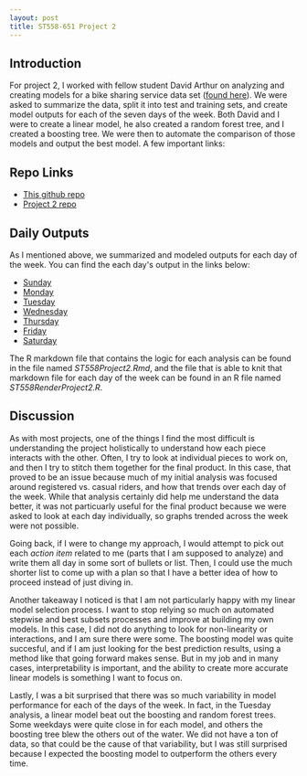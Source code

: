 ```yaml
---
layout: post
title: ST558-651 Project 2
---
```


## Introduction
For project 2, I worked with fellow student David Arthur on analyzing and creating models for a bike sharing service data set ([found here](https://archive.ics.uci.edu/ml/datasets/Bike+Sharing+Dataset)). We were asked to summarize the data, split it into test and training sets, and create model outputs for each of the seven days of the week. Both David and I were to create a linear model, he also created a random forest tree, and I created a boosting tree. We were then to automate the comparison of those models and output the best model. A few important links: 

## Repo Links
*  [This github repo](https://github.com/jrcarr83/jrcarr83.github.io)
*  [Project 2 repo](https://github.com/davidearthur/ST558Project2)

## Daily Outputs
As I mentioned above, we summarized and modeled outputs for each day of the week. You can find the each day's output in the links below:

*  [Sunday](https://github.com/davidearthur/ST558Project2/blob/main/Sunday.md)
*  [Monday](https://github.com/davidearthur/ST558Project2/blob/main/Monday.md)
*  [Tuesday](https://github.com/davidearthur/ST558Project2/blob/main/Tuesday.md)
*  [Wednesday](https://github.com/davidearthur/ST558Project2/blob/main/Wednesday.md)
*  [Thursday](https://github.com/davidearthur/ST558Project2/blob/main/Thursday.md)
*  [Friday](https://github.com/davidearthur/ST558Project2/blob/main/Friday.md)
*  [Saturday](https://github.com/davidearthur/ST558Project2/blob/main/Saturday.md)

The R markdown file that contains the logic for each analysis can be found in the file named *ST558Project2.Rmd*, and the file that is able to knit that markdown file for each day of the week can be found in an R file named *ST558RenderProject2.R*.

## Discussion
As with most projects, one of the things I find the most difficult is understanding the project holistically to understand how each piece interacts with the other. Often, I try to look at individual pieces to work on, and then I try to stitch them together for the final product. In this case, that proved to be an issue because much of my initial analysis was focused around registered vs. casual riders, and how that trends over each day of the week. While that analysis certainly did help me understand the data better, it was not particuarly useful for the final product because we were asked to look at each day individually, so graphs trended across the week were not possible. 

Going back, if I were to change my approach, I would attempt to pick out each *action item* related to me (parts that I am supposed to analyze) and write them all day in some sort of bullets or list. Then, I could use the much shorter list to come up with a plan so that I have a better idea of how to proceed instead of just diving in. 

Another takeaway I noticed is that I am not particularly happy with my linear model selection process. I want to stop relying so much on automated stepwise and best subsets processes and improve at building my own models. In this case, I did not do anything to look for non-linearity or interactions, and I am sure there were some. The boosting model was quite succesful, and if I am just looking for the best prediction results, using a method like that going forward makes sense. But in my job and in many cases, interpretability is important, and the ability to create more accurate linear models is something I want to focus on.

Lastly, I was a bit surprised that there was so much variability in model performance for each of the days of the week. In fact, in the Tuesday analysis, a linear model beat out the boosting and random forest trees. Some weekdays were quite close in for each model, and others the boosting tree blew the others out of the water. We did not have a ton of data, so that could be the cause of that variability, but I was still surprised because I expected the boosting model to outperform the others every time.

